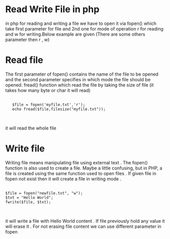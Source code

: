 # Read Write File in php

in php for reading and writing a file we have to open it via fopen() which take first parameter for file and 2nd one for mode of operation 
r for reading and w for writing.Below example are given (There are some others parameter then r , w)

# Read file 

The first parameter of fopen() contains the name of the file to be opened and the second parameter specifies in which mode the file should be opened. fread() function which read the file by taking the size of file
 (it takes how many byte or char  it will read) 

 <pre>
  <code>
   $file = fopen('myfile.txt','r');
   echo fread($file,filesize("myfile.txt"));
  </code>
 </pre>
 it will read the whole file 

# Write file 

Writing file means manipulating file using external text . The fopen() function is also used to create a file. Maybe a little confusing, but in PHP, a file is created using the same function used to open files . If given file in fopen not exist then it will create a file in writing mode . 

 <pre>
  <code>
$file = fopen("newfile.txt", "w");
$txt = "Hello World";
fwrite($file, $txt);
  </code>
 </pre>
 it will write a file with  Hello World content . If file previously hold any value it will erase it .
 For not erasing file content we can use different parameter in fopen 